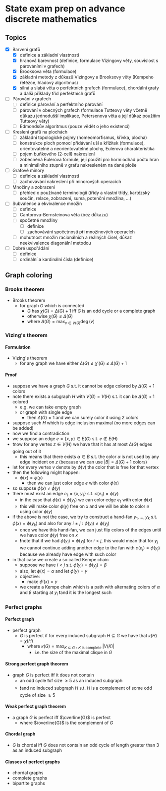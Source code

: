 # State exam prep on advance discrete mathematics

## Topics

- [x] Barvení grafů
  - [x] definice a základní vlastnosti
  - [x] hranová barevnost (definice, formulace Vizingovy věty, souvislost s párováními v grafech)
  - [x] Brooksova věta (formulace)
  - [x] základní metody z důkazů Vizingovy a Brooksovy věty (Kempeho řetězce, hladový algoritmus)
  - [x] silná a slabá věta o perfektních grafech (formulace), chordální grafy a další příklady tříd perfektních grafů
- [ ] Párování v grafech
  - [ ] definice párování a perfektního párování
  - [ ] párování v obecných grafech (formulace Tutteovy věty včetně důkazu jednodušší implikace, Petersenova
  věta a její důkaz použitím Tutteovy věty)
  - [ ] Edmondsův algoritmus (pouze vědět o jeho existenci)
- [ ] Kreslení grafů na plochách
  - [ ] základní topologické pojmy (homeomorfismus, křivka, plocha)
  - [ ] konstrukce ploch pomocí přidávání uší a křížítek (formulace), orientovatelné a neorientovatelné plochy,
  Eulerova charakteristika
  - [ ] pojem buňkového (2-cell) nakreslení
  - [ ] zobecněná Eulerova formule, její použití pro horní odhad počtu hran a minimálního stupně v grafu
  nakresleném na dané ploše
- [ ] Grafové minory
  - [ ] definice a základní vlastnosti
  - [ ] zachovávání nakreslení při minorových operacích
- [ ] Množiny a zobrazení
  - [ ] přehled o používané terminologii (třídy a vlastní třídy, kartézský součin, relace, zobrazení, suma, potenční
  množina, ...)
- [ ] Subvalence a ekvivalence množin
  - [ ] definice
  - [ ] Cantorova-Bernsteinova věta (bez důkazu)
  - [ ] spočetné množiny
    - [ ] definice
    - [ ] zachovávání spočetnosti při množinových operacích
  - [ ] mohutnost množin racionálních a reálných čísel, důkaz neekvivalence diagonální metodou
- [ ] Dobré uspořádání
  - [ ] definice
  - [ ] ordinální a kardinální čísla (definice)

## Graph coloring

### Brooks theorem

- Brooks theorem
  - for graph $G$ which is connected
    - $G$ has $\chi(G) = \Delta(G) + 1$ iff $G$ is an odd cycle or a complete graph
    - otherwise $\chi(G) \leq \Delta(G)$
    - where $\Delta(G) = \max_{v \in V(G)}\deg(v)$

### Vizing's theorem

#### Formulation

- Vizing's theorem
  - for any graph we have either $\Delta(G) \leq \chi'(G) \leq \Delta(G) + 1$

#### Proof

- suppose we have a graph $G$ s.t. it cannot be edge colored by $\Delta(G) + 1$ colors
- note there exists a subgraph $H$ with $V(G) = V(H)$ s.t. it can be $\Delta(G) + 1$ colored
  - e.g. we can take empty graph
  - or graph with single edge
    - then $\Delta(G) = 1$ and we can surely color it using $2$ colors
- suppose such $H$ which is edge inclusion maximal (no more edges can be added)
- now we find a contradiction
- we suppose an edge $e = \{x,y\} \in E(G)$ s.t. $e \notin E(H)$
- ❗now for any vertex $z \in V(H)$ we have that it has at most $\Delta(G)$ edges going out of it
  - this means that there exists $\alpha \in B$ s.t. the color $\alpha$ is not used by any edge incident on $z$ (because we can use $|B| = \Delta(G) + 1$ colors)
- let for every vertex $v$ denote by $\phi(v)$ the color that is free for that vertex
- then the following might happen:
  - $\phi(x) = \phi(y)$
    - then we can just color edge $e$ with color $\phi(x)$
- so suppose $\phi(x) \neq \phi(y)$
- there must exist an edge $e_1 = \{x,y_1\}$ s.t. $c(e_1) = \phi(y)$
  - in the case that $\phi(x) = \phi(y_1)$ we can color edge $e_1$ with color $\phi(x)$
  - this will make color $\phi(y)$ free on $x$ and we will be able to color $e$ using color $\phi(y)$
- if the above is not the case, we try to construct a hand-fan $y_1,\ldots,y_k$ s.t. $\phi(x) = \phi(y_k)$ and also for any $i \neq j : \phi(y_i) \neq \phi(y_j)$ 
  - once we have this hand-fan, we can just flip colors of the edges until we have color $\phi(y)$ free on $x$
  - ❗note that if we had $\phi(y_i) = \phi(y_j)$ for $i < j$, this would mean that for $y_j$ we cannot continue adding another edge to the fan with $c(e_j) = \phi(y_j)$ because we already have edge with such color
- in that case we create a so called Kempe chain
  - suppose we have $i < j$ s.t. $\phi(y_i) = \phi(y_j) = \beta$
  - also, let $\phi(x) = \alpha$ and let $\phi(y) = \gamma$
  - objective:
    - make $\phi'(x) = \gamma$
  - we create a Kempe chain which is a path with alternating colors of $\alpha$ and $\beta$ starting at $y_i$ ❗and it is the longest such

### Perfect graphs

#### Perfect graph

- perfect graph
  - $G$ is perfect if for every induced subgraph $H \subseteq G$ we have that $\kappa(H) = \chi(H)$
    - where $\kappa(G) = \max_{K \subseteq G : K \text{ is complete }}|V(K)|$
      - i.e. the size of the maximal clique in $G$

#### Strong perfect graph theorem

- graph $G$ is perfect iff it does not contain
  - an odd cycle ❗of size $\geq 5$ as an induced subgraph 
  - ❗and no induced subgraph $H$ s.t. $H$ is a complement of some odd cycle of size $\geq 5$

#### Weak perfect graph theorem

- a graph $G$ is perfect iff $\overline{G}$ is perfect
  - where $\overline{G}$ is the complement of $G$

#### Chordal graph

- $G$ is chordal iff $G$ does not contain an odd cycle of length greater than $3$ as an induced subgraph

#### Classes of perfect graphs

- chordal graphs
- complete graphs
- bipartite graphs